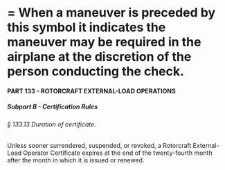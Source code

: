 
# = When a maneuver is preceded by this symbol it indicates the maneuver may be required in the airplane at the discretion of the person conducting the check.
#### PART 133 - ROTORCRAFT EXTERNAL-LOAD OPERATIONS
##### Subpart B - Certification Rules
###### § 133.13 Duration of certificate.

Unless sooner surrendered, suspended, or revoked, a Rotorcraft External-Load Operator Certificate expires at the end of the twenty-fourth month after the month in which it is issued or renewed.
